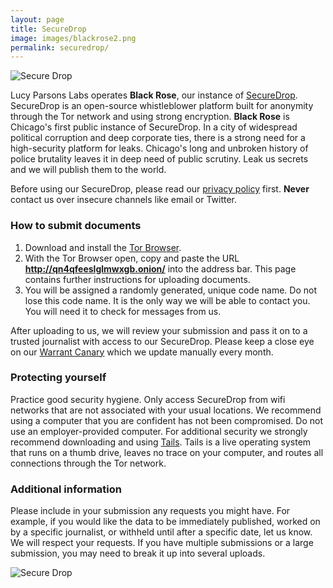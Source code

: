 ```yaml
---
layout: page
title: SecureDrop 
image: images/blackrose2.png
permalink: securedrop/
---
```


![Secure Drop](/images/securedroplogo.png)

Lucy Parsons Labs operates **Black Rose**, our instance of [SecureDrop](https://securedrop.org/). SecureDrop is an open-source whistleblower platform built for anonymity through the Tor network and using strong encryption. **Black Rose** is Chicago's first public instance of SecureDrop. In a city of widespread political corruption and deep corporate ties, there is a strong need for a high-security platform for leaks. Chicago's long and unbroken history of police brutality leaves it in deep need of public scrutiny. Leak us secrets and we will publish them to the world.

Before using our SecureDrop, please read our [privacy policy](/securedrop/privacypolicy/) first. **Never** contact us over insecure channels like email or Twitter.

### How to submit documents

1. Download and install the [Tor Browser](https://www.torproject.org).
2. With the Tor Browser open, copy and paste the URL **http://qn4qfeeslglmwxgb.onion/** into the address bar. This page contains further instructions for uploading documents.
3. You will be assigned a randomly generated, unique code name. Do not lose this code name. It is the only way we will be able to contact you. You will need it to check for messages from us.

After uploading to us, we will review your submission and pass it on to a trusted journalist with access to our SecureDrop. Please keep a close eye on our [Warrant Canary](/about/canary/) which we update manually every month.

### Protecting yourself

Practice good security hygiene. Only access SecureDrop from wifi networks that are not associated with your usual locations. We recommend using a computer that you are confident has not been compromised. Do not use an employer-provided computer. For additional security we strongly recommend downloading and using [Tails](https://tails.boum.org/). Tails is a live operating system that runs on a thumb drive, leaves no trace on your computer, and routes all connections through the Tor network.

### Additional information

Please include in your submission any requests you might have. For example, if you would like the data to be immediately published, worked on by a specific journalist, or withheld until after a specific date, let us know. We will respect your requests. If you have multiple submissions or a large submission, you may need to break it up into several uploads.

![Secure Drop](/images/blackrose2.png)
